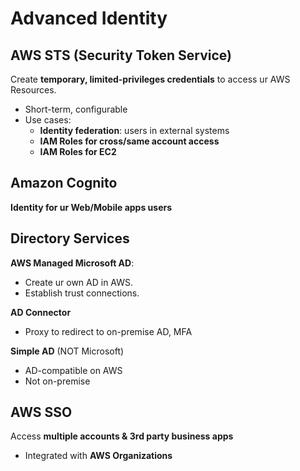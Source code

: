 # Advanced Identity

## AWS STS (Security Token Service)
Create **temporary, limited-privileges credentials** to access ur AWS Resources.
- Short-term, configurable
- Use cases:
    - **Identity federation**: users in external systems
    - **IAM Roles for cross/same account access**
    - **IAM Roles for EC2**

## Amazon Cognito
**Identity for ur Web/Mobile apps users**

## Directory Services
**AWS Managed Microsoft AD**:
- Create ur own AD in AWS.
- Establish trust connections.

**AD Connector**
- Proxy to redirect to on-premise AD, MFA


**Simple AD** (NOT Microsoft)
- AD-compatible on AWS
- Not on-premise

## AWS SSO
Access **multiple accounts & 3rd party business apps**
- Integrated with **AWS Organizations**